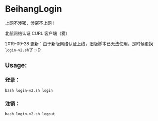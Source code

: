 # BeihangLogin

上网不涉密，涉密不上网！

北航网络认证 CURL 客户端（雾）

2019-09-28 更新：由于新版网络认证上线，旧版脚本已无法使用，是时候更换`login-v2.sh`了 :-D

## Usage:

### 登录：

 ```bash login-v2.sh login ```

### 注销：

 ```bash login-v2.sh logout ```
